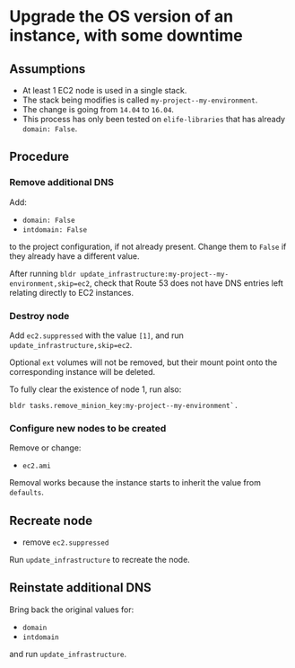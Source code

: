 # Upgrade the OS version of an instance, with some downtime

## Assumptions

- At least 1 EC2 node is used in a single stack.
- The stack being modifies is called `my-project--my-environment`.
- The change is going from `14.04` to `16.04`.
- This process has only been tested on `elife-libraries` that has already `domain: False`.

## Procedure

### Remove additional DNS

Add:

- `domain: False`
- `intdomain: False`

to the project configuration, if not already present. Change them to `False` if they already have a different value.

After running `bldr update_infrastructure:my-project--my-environment,skip=ec2`, check that Route 53 does not have DNS entries left relating directly to EC2 instances.

### Destroy node

Add `ec2.suppressed` with the value `[1]`, and run `update_infrastructure,skip=ec2`.

Optional `ext` volumes will not be removed, but their mount point onto the corresponding instance will be deleted.

To fully clear the existence of node 1, run also:
```
bldr tasks.remove_minion_key:my-project--my-environment`.
```

### Configure new nodes to be created

Remove or change:

- `ec2.ami` 

Removal works because the instance starts to inherit the value from `defaults`.

## Recreate node

- remove `ec2.suppressed`

Run `update_infrastructure` to recreate the node.

## Reinstate additional DNS

Bring back the original values for:

- `domain`
- `intdomain`

and run `update_infrastructure`.
